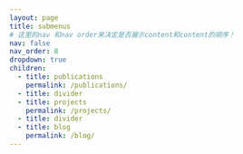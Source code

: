 ```yaml
---
layout: page
title: submenus
# 这里的nav 和nav order来决定是否展示content和content的顺序！
nav: false
nav_order: 8
dropdown: true
children:
  - title: publications
    permalink: /publications/
  - title: divider
  - title: projects
    permalink: /projects/
  - title: divider
  - title: blog
    permalink: /blog/
---
```

